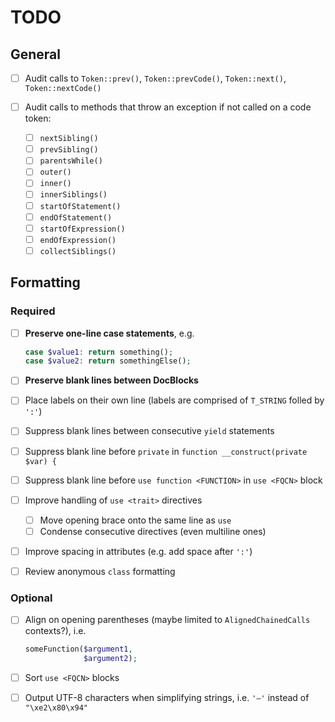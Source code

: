 # TODO

## General

- [ ] Audit calls to `Token::prev()`, `Token::prevCode()`, `Token::next()`, `Token::nextCode()`

- [ ] Audit calls to methods that throw an exception if not called on a code token:
  - [ ] `nextSibling()`
  - [ ] `prevSibling()`
  - [ ] `parentsWhile()`
  - [ ] `outer()`
  - [ ] `inner()`
  - [ ] `innerSiblings()`
  - [ ] `startOfStatement()`
  - [ ] `endOfStatement()`
  - [ ] `startOfExpression()`
  - [ ] `endOfExpression()`
  - [ ] `collectSiblings()`

## Formatting

### Required

- [ ] **Preserve one-line case statements**, e.g.

    ```php
    case $value1: return something();
    case $value2: return somethingElse();
    ```

- [ ] **Preserve blank lines between DocBlocks**
- [ ] Place labels on their own line (labels are comprised of `T_STRING` folled by `':'`)
- [ ] Suppress blank lines between consecutive `yield` statements
- [ ] Suppress blank line before `private` in `function __construct(private $var) {`
- [ ] Suppress blank line before `use function <FUNCTION>` in `use <FQCN>` block
- [ ] Improve handling of `use <trait>` directives
  - [ ] Move opening brace onto the same line as `use`
  - [ ] Condense consecutive directives (even multiline ones)
- [ ] Improve spacing in attributes (e.g. add space after `':'`)
- [ ] Review anonymous `class` formatting

### Optional

- [ ] Align on opening parentheses (maybe limited to `AlignedChainedCalls` contexts?), i.e.

    ```php
    someFunction($argument1,
                 $argument2);
    ```

- [ ] Sort `use <FQCN>` blocks
- [ ] Output UTF-8 characters when simplifying strings, i.e. `'—'` instead of `"\xe2\x80\x94"`

